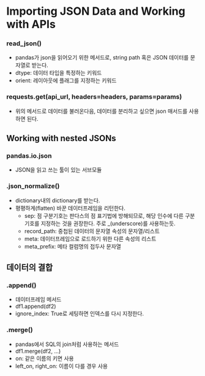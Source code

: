 # Importing JSON Data and Working with APIs

### read_json()
- pandas가 json을 읽어오기 위한 메서드로, string path 혹은 JSON 데이터를 문자열로 받는다.
- dtype: 데이터 타입을 특정하는 키워드
- orient: 레이아웃에 플래그를 지정하는 키워드

### requests.get(api_url, headers=headers, params=params)
- 위의 메서드로 데이터를 불러온다음, 데이터를 분리하고 싶으면 json 매서드를 사용하면 된다.

## Working with nested JSONs
### pandas.io.json
- JSON을 읽고 쓰는 툴이 있는 서브모듈

### .json_normalize()
- dictionary내의 dictionary를 받는다.
- 평평하게(flatten) 바꾼 데이터프레임을 리턴한다.
    - sep: 점 구분기호는 판다스의 점 표기법에 방해되므로, 해당 인수에 다른 구분기호를 지정하는 것을 권장한다. 주로 _(underscore)를 사용하는듯.
    - record_path: 중첩된 데이터의 문자열 속성의 문자열/리스트 
    - meta: 데이터프레임으로 로드하기 위한 다른 속성의 리스트
    - meta_prefix: 메타 컬럼명의 접두사 문자열

## 데이터의 결합
### .append()
- 데이터프레임 메서드
- df1.append(df2)
- ignore_index: True로 세팅하면 인덱스를 다시 지정한다.

### .merge()
- pandas에서 SQL의 join처럼 사용하는 메서드
- df1.merge(df2, ...)
- on: 같은 이름의 키면 사용
- left_on, right_on: 이름이 다를 경우 사용